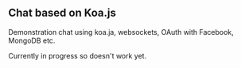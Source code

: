 ## Chat based on Koa.js

Demonstration chat using koa.ja, websockets, OAuth with Facebook, MongoDB etc.

Currently in progress so doesn't work yet.